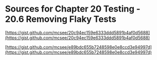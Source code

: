 # Sources for Chapter 20 Testing - 20.6 Removing Flaky Tests


[https://gist.github.com/mcsee/20c94ec159e6333ddd5891b4af0d5688](https://gist.github.com/mcsee/20c94ec159e6333ddd5891b4af0d5688)

[https://gist.github.com/mcsee/e89bdc655b7248598e0e8ccd3e94997d](https://gist.github.com/mcsee/e89bdc655b7248598e0e8ccd3e94997d)